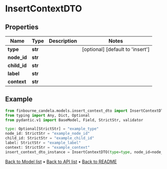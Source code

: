 # InsertContextDTO

## Properties
Name | Type | Description | Notes
------------ | ------------- | ------------- | -------------
**type** | **str** |  | [optional] [default to 'insert']
**node_id** | **str** |  | 
**child_id** | **str** |  | 
**label** | **str** |  | 
**context** | **str** |  | 
## Example

```python
from finbourne_candela.models.insert_context_dto import InsertContextDTO
from typing import Any, Dict, Optional
from pydantic.v1 import BaseModel, Field, StrictStr, validator

type: Optional[StrictStr] = "example_type"
node_id: StrictStr = "example_node_id"
child_id: StrictStr = "example_child_id"
label: StrictStr = "example_label"
context: StrictStr = "example_context"
insert_context_dto_instance = InsertContextDTO(type=type, node_id=node_id, child_id=child_id, label=label, context=context)

```

[Back to Model list](../README.md#documentation-for-models) &#8226; [Back to API list](../README.md#documentation-for-api-endpoints) &#8226; [Back to README](../README.md)


